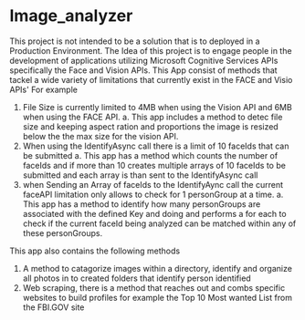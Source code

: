 # Image_analyzer
This project is not intended to be a solution that is to deployed in a Production Environment. The Idea of this project is to engage people in the development of applications utilizing Microsoft Cognitive Services APIs specifically the Face and Vision APIs.
This App consist of methods that tackel a wide variety of limitations that currently exist in the FACE and Visio APIs'
For example
1. File Size is currently limited to 4MB when using the Vision API and 6MB when using the FACE API.
  a. This app includes a method to detec file size and keeping aspect ration and proportions the image is resized below the the max size for the vision API.
2. When using the IdentifyAsync call there is a limit of 10 faceIds that can be submitted
  a. This app has a method which counts the number of faceIds and if more than 10 creates multiple arrays of 10 faceIds to be submitted and each array is than sent to the IdentifyAsync call
3. when Sending an Array of faceIds to the IdentifyAync call the current faceAPI limitation only allows to check for 1 personGroup at a time.
  a. This app has a method to identify how many personGroups are associated with the defined Key and doing and performs a for each to check if the current faceId being analyzed can be matched within any of these personGroups.
  
This app also contains the following methods
1. A method to catagorize images within a directory, identify and organize all photos in to created folders that identify person identified
2. Web scraping, there is a method that reaches out and combs specific websites to build profiles for example the Top 10 Most wanted List from the FBI.GOV site

